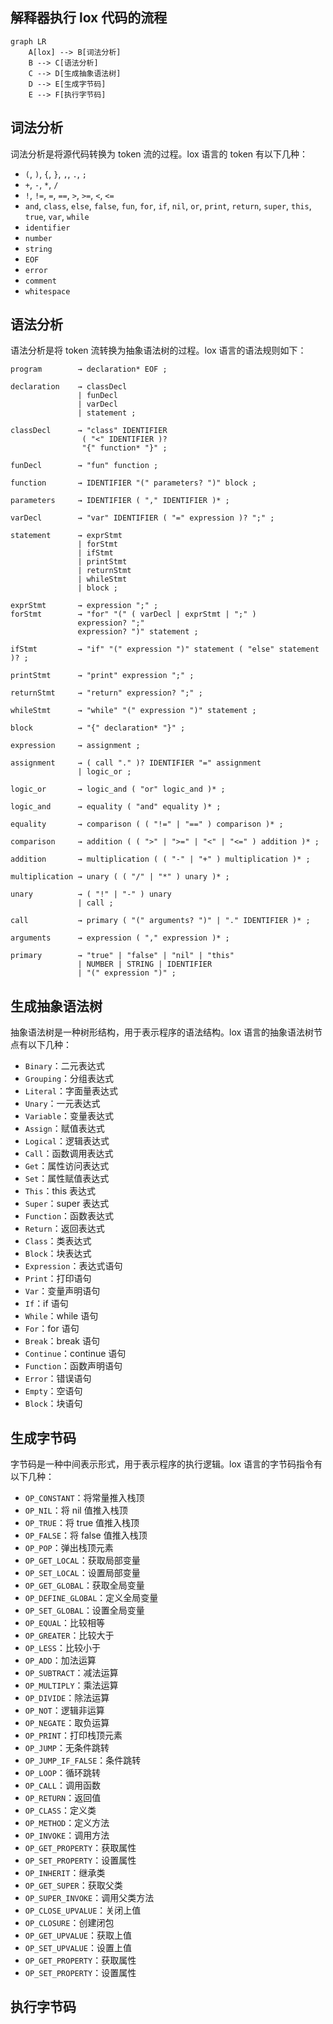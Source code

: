 

## 解释器执行 lox 代码的流程
```mermaid
graph LR
    A[lox] --> B[词法分析]
    B --> C[语法分析]
    C --> D[生成抽象语法树]
    D --> E[生成字节码]
    E --> F[执行字节码]
```

## 词法分析

词法分析是将源代码转换为 token 流的过程。lox 语言的 token 有以下几种：
- `(`, `)`, `{`, `}`, `,`, `.`, `;`
- `+`, `-`, `*`, `/`
- `!`, `!=`, `=`, `==`, `>`, `>=`, `<`, `<=`
- `and`, `class`, `else`, `false`, `fun`, `for`, `if`, `nil`, `or`, `print`, `return`, `super`, `this`, `true`, `var`, `while`
- `identifier`
- `number`
- `string`
- `EOF`
- `error`
- `comment`
- `whitespace`

## 语法分析

语法分析是将 token 流转换为抽象语法树的过程。lox 语言的语法规则如下：

```ebnf
program        → declaration* EOF ;

declaration    → classDecl
               | funDecl
               | varDecl
               | statement ;

classDecl      → "class" IDENTIFIER
                ( "<" IDENTIFIER )?
                "{" function* "}" ;

funDecl        → "fun" function ;

function       → IDENTIFIER "(" parameters? ")" block ;

parameters     → IDENTIFIER ( "," IDENTIFIER )* ;

varDecl        → "var" IDENTIFIER ( "=" expression )? ";" ;

statement      → exprStmt
               | forStmt
               | ifStmt
               | printStmt
               | returnStmt
               | whileStmt
               | block ;

exprStmt       → expression ";" ;
forStmt        → "for" "(" ( varDecl | exprStmt | ";" )
               expression? ";"
               expression? ")" statement ;

ifStmt         → "if" "(" expression ")" statement ( "else" statement )? ;

printStmt      → "print" expression ";" ;

returnStmt     → "return" expression? ";" ;

whileStmt      → "while" "(" expression ")" statement ;

block          → "{" declaration* "}" ;

expression     → assignment ;

assignment     → ( call "." )? IDENTIFIER "=" assignment
               | logic_or ;

logic_or       → logic_and ( "or" logic_and )* ;

logic_and      → equality ( "and" equality )* ;

equality       → comparison ( ( "!=" | "==" ) comparison )* ;

comparison     → addition ( ( ">" | ">=" | "<" | "<=" ) addition )* ;

addition       → multiplication ( ( "-" | "+" ) multiplication )* ;

multiplication → unary ( ( "/" | "*" ) unary )* ;

unary          → ( "!" | "-" ) unary
               | call ;

call           → primary ( "(" arguments? ")" | "." IDENTIFIER )* ;

arguments      → expression ( "," expression )* ;

primary        → "true" | "false" | "nil" | "this"
               | NUMBER | STRING | IDENTIFIER
               | "(" expression ")" ;

```

## 生成抽象语法树

抽象语法树是一种树形结构，用于表示程序的语法结构。lox 语言的抽象语法树节点有以下几种：

- `Binary`：二元表达式
- `Grouping`：分组表达式
- `Literal`：字面量表达式
- `Unary`：一元表达式
- `Variable`：变量表达式
- `Assign`：赋值表达式
- `Logical`：逻辑表达式
- `Call`：函数调用表达式
- `Get`：属性访问表达式
- `Set`：属性赋值表达式
- `This`：this 表达式
- `Super`：super 表达式
- `Function`：函数表达式
- `Return`：返回表达式
- `Class`：类表达式
- `Block`：块表达式
- `Expression`：表达式语句
- `Print`：打印语句
- `Var`：变量声明语句
- `If`：if 语句
- `While`：while 语句
- `For`：for 语句
- `Break`：break 语句
- `Continue`：continue 语句
- `Function`：函数声明语句
- `Error`：错误语句
- `Empty`：空语句
- `Block`：块语句

## 生成字节码

字节码是一种中间表示形式，用于表示程序的执行逻辑。lox 语言的字节码指令有以下几种：

- `OP_CONSTANT`：将常量推入栈顶
- `OP_NIL`：将 nil 值推入栈顶
- `OP_TRUE`：将 true 值推入栈顶
- `OP_FALSE`：将 false 值推入栈顶
- `OP_POP`：弹出栈顶元素
- `OP_GET_LOCAL`：获取局部变量
- `OP_SET_LOCAL`：设置局部变量
- `OP_GET_GLOBAL`：获取全局变量
- `OP_DEFINE_GLOBAL`：定义全局变量
- `OP_SET_GLOBAL`：设置全局变量
- `OP_EQUAL`：比较相等
- `OP_GREATER`：比较大于
- `OP_LESS`：比较小于
- `OP_ADD`：加法运算
- `OP_SUBTRACT`：减法运算
- `OP_MULTIPLY`：乘法运算
- `OP_DIVIDE`：除法运算
- `OP_NOT`：逻辑非运算
- `OP_NEGATE`：取负运算
- `OP_PRINT`：打印栈顶元素
- `OP_JUMP`：无条件跳转
- `OP_JUMP_IF_FALSE`：条件跳转
- `OP_LOOP`：循环跳转
- `OP_CALL`：调用函数
- `OP_RETURN`：返回值
- `OP_CLASS`：定义类
- `OP_METHOD`：定义方法
- `OP_INVOKE`：调用方法
- `OP_GET_PROPERTY`：获取属性
- `OP_SET_PROPERTY`：设置属性
- `OP_INHERIT`：继承类
- `OP_GET_SUPER`：获取父类
- `OP_SUPER_INVOKE`：调用父类方法
- `OP_CLOSE_UPVALUE`：关闭上值
- `OP_CLOSURE`：创建闭包
- `OP_GET_UPVALUE`：获取上值
- `OP_SET_UPVALUE`：设置上值
- `OP_GET_PROPERTY`：获取属性
- `OP_SET_PROPERTY`：设置属性


## 执行字节码

